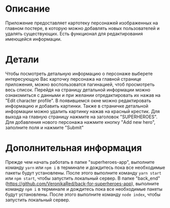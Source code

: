# Описание

Приложение предоставляет картотеку персонажей изображенных на главном постере, в которую можно добавлять новых пользователей и удалять существующих. Есть функционал для редактирования имеющейся информации.

# Детали

Чтобы посмотреть детальную информацию о персонаже выберете интересующую Вас карточку персонажа на главной странице приложения, можно воспользоватся пагинацией, чтоб просмотреть весь список. Перейдя на страницу детальной информации можно ознакомиться с данными и при желании отредактировать их нажав на "Edit character profile". В появившемся окне можно редактировать информацию и добавить картинки.
Также в страничке детальной информации можно удалить картинку нажав на красный крестик.
Для выхода на главную страницу нажмите на заголовок "SUPERHEROES".
Для добавления нового персонажа нажмите кнопку "Add new hero", заполните поля и нажмите "Submit"

# Дополнительная информация

Прежде чем начать работать в папке "superheroes-app", выполните команду `yarn` или `npm i` в терминале и дождитесь пока все необходимые пакеты будут установлены. После этого выполните команду `yarn start` или `npm start`, чтобы запустить локальный сервер. В папке "back_end"(https://github.com/VeronikaRed/back-for-superheroes-app), выполните команду `npm i` в терминале и дождитесь пока все необходимые пакеты будут установлены. После этого выполните команду `node index`, чтобы запустить локальный сервер.
